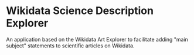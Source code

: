 # Wikidata Science Description Explorer

An application based on the Wikidata Art Explorer to facilitate adding 
"main subject" statements to scientific articles on Wikidata.